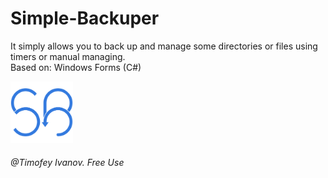 # Simple-Backuper
It simply allows you to back up and manage some directories or files using timers or manual managing.<br>
Based on: Windows Forms (C#)<br>
 
<img alt="Logo" src="Logotype/logo.png" width="100">

###### @Timofey Ivanov. Free Use

